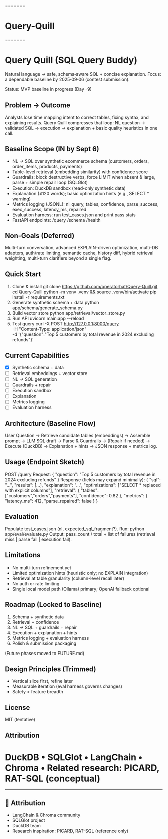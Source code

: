 
=======
# Query-Quill
=======
# Query Quill (SQL Query Buddy)

Natural language → safe, schema‑aware SQL + concise explanation. Focus: a dependable baseline by 2025‑09‑06 (contest submission).

Status: MVP baseline in progress (Day -9)

## Problem → Outcome
Analysts lose time mapping intent to correct tables, fixing syntax, and explaining results. Query Quill compresses that loop: NL question → validated SQL → execution → explanation + basic quality heuristics in one call.

## Baseline Scope (IN by Sept 6)
- NL → SQL over synthetic ecommerce schema (customers, orders, order_items, products, payments)
- Table-level retrieval (embedding similarity) with confidence score
- Guardrails: block destructive verbs, force LIMIT when absent & large, parse + simple repair loop (SQLGlot)
- Execution: DuckDB sandbox (read-only synthetic data)
- Explanation (≤120 words); basic optimization hints (e.g., SELECT * warning)
- Metrics logging (JSONL): nl_query, tables, confidence, parse_success, exec_success, latency_ms, repaired
- Evaluation harness: run test_cases.json and print pass stats
- FastAPI endpoints: /query /schema /health

## Non-Goals (Deferred)
Multi-turn conversation, advanced EXPLAIN-driven optimization, multi-DB adapters, auth/rate limiting, semantic cache, history diff, hybrid retrieval weighting, multi-turn clarifiers beyond a single flag.

## Quick Start
1. Clone & install
   git clone https://github.com/operatorhat/Query-Quill.git
   cd Query-Quill
   python -m venv .venv && source .venv/bin/activate
   pip install -r requirements.txt
2. Generate synthetic schema + data
   python app/schema/generate_schema.py
3. Build vector store
   python app/retrieval/vector_store.py
4. Run API
   uvicorn main:app --reload
5. Test query
   curl -X POST http://127.0.0.1:8000/query \
        -H "Content-Type: application/json" \
        -d '{"question":"Top 5 customers by total revenue in 2024 excluding refunds"}'

## Current Capabilities
- [x] Synthetic schema + data
- [ ] Retrieval embeddings + vector store
- [ ] NL → SQL generation
- [ ] Guardrails + repair
- [ ] Execution sandbox
- [ ] Explanation
- [ ] Metrics logging
- [ ] Evaluation harness

## Architecture (Baseline Flow)
User Question → Retrieve candidate tables (embeddings) → Assemble prompt → LLM SQL draft → Parse & Guardrails → (Repair if needed) → Execute (DuckDB) → Explanation + hints → JSON response + metrics log.

## Usage (Endpoint Sketch)
POST /query
Request:
{
  "question": "Top 5 customers by total revenue in 2024 excluding refunds"
}
Response (fields may expand minimally):
{
  "sql": "...",
  "results": [...],
  "explanation": "...",
  "optimizations": ["SELECT * replaced with explicit columns"],
  "retrieval": { "tables": ["customers","orders","payments"], "confidence": 0.82 },
  "metrics": { "latency_ms": 412, "parse_repaired": false }
}

## Evaluation
Populate test_cases.json (nl, expected_sql_fragment?). Run:
python app/eval/evaluate.py
Output: pass_count / total + list of failures (retrieval miss | parse fail | execution fail).

## Limitations
- No multi-turn refinement yet
- Limited optimization hints (heuristic only; no EXPLAIN integration)
- Retrieval at table granularity (column-level recall later)
- No auth or rate limiting
- Single local model path (Ollama) primary; OpenAI fallback optional

## Roadmap (Locked to Baseline)
1. Schema + synthetic data
2. Retrieval + confidence
3. NL → SQL + guardrails + repair
4. Execution + explanation + hints
5. Metrics logging + evaluation harness
6. Polish & submission packaging

(Future phases moved to FUTURE.md)

## Design Principles (Trimmed)
- Vertical slice first, refine later
- Measurable iteration (eval harness governs changes)
- Safety > feature breadth

## License
MIT (tentative)

## Attribution
DuckDB • SQLGlot • LangChain • Chroma • Related research: PICARD, RAT-SQL (conceptual)
=======
---
## 🙌 Attribution
- LangChain & Chroma community
- SQLGlot project
- DuckDB team
- Research inspiration: PICARD, RAT-SQL (reference only)